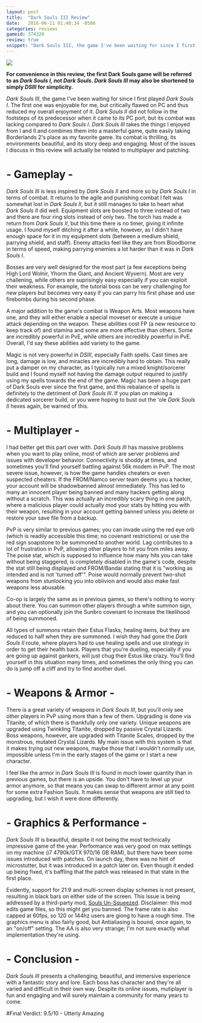 ```yaml
---
layout: post
title:  "Dark Souls III Review"
date:   2016-06-11 01:40:34 -0500
categories: reviews
gameid: 374320
review: true
snippet: "Dark Souls III, the game I've been waiting for since I first played Dark Souls I. Dark Souls III takes the things I enjoyed from I and II and combines them into a masterful game, quite easily taking Borderlands 2's place as my favorite game. Its combat is thrilling, its environments beautiful, and its story deep and engaging."
---
```


<img id="review-content-header" src="{{ site.github.url }}/reviews/images/boxart/dark-souls-3/cover1.jpg">

**For convenience in this review, the first Dark Souls game will be referred to as *Dark Souls I*, not *Dark Souls*. *Dark Souls III* may also be shortened to simply *DSIII* for simplicity.**

*Dark Souls III*, the game I've been waiting for since I first played *Dark Souls I*. The first one was enjoyable for me, but critically flawed on PC and thus reduced my overall enjoyment of it. *Dark Souls II* did not follow in the footsteps of its predecessor when it came to its PC port, but its combat was lacking compared to *Dark Souls I*. *Dark Souls III* takes the things I enjoyed from I and II and combines them into a masterful game, quite easily taking Borderlands 2's place as my favorite game. Its combat is thrilling, its environments beautiful, and its story deep and engaging. Most of the issues I discuss in this review will actually be related to multiplayer and patching.

# - Gameplay -

*Dark Souls III* is less inspired by *Dark Souls II* and more so by *Dark Souls I* in terms of combat. It returns to the agile and punishing combat I felt was somewhat lost in *Dark Souls II*, but it still manages to take to heart what *Dark Souls II* did well. Equipment slots are boosted to three instead of two and there are four ring slots instead of only two. The torch has made a return from *Dark Souls II*, but this time there is no timer, giving it infinite usage. I found myself ditching it after a while, however, as I didn't have enough space for it in my equipment slots (between a medium shield, parrying shield, and staff). Enemy attacks feel like they are from Bloodborne in terms of speed, making parrying enemies a lot harder than it was in *Dark Souls I*.

Bosses are very well designed for the most part (a few exceptions being <span class="spoiler">High Lord Wolnir, Yhorm the Giant, and Ancient Wyvern</span>). Most are very challening, while others are suprisingly easy especially if you can exploit their weakness. For example, the tutorial boss can be very challenging for new players but becomes very easy if you can parry his first phase and use firebombs during his second phase.

A major addition to the game's combat is Weapon Arts. Most weapons have one, and they will either enable a special moveset or execute a unique attack depending on the weapon. These abilities cost FP (a new resource to keep track of) and stamina and some are more effective than others. Some are incredibly powerful in PvE, while others are incredibly powerful in PvE. Overall, I'd say these abilities add variety to the game.

Magic is not very powerful in *DSIII*, especially Faith spells. Cast times are long, damage is low, and miracles are incredibly hard to obtain. This really put a damper on my character, as I typically run a mixed knight/sorcerer build and I found myself not having the damage output required to justify using my spells towards the end of the game. Magic has been a huge part of Dark Souls ever since the first game, and this rebalance of spells is definitely to the detriment of *Dark Souls III*. If you plan on making a dedicated sorcerer build, or you were hoping to bust out the 'ole *Dark Souls II* hexes again, be warned of this.

# - Multiplayer -

I had better get this part over with. *Dark Souls III* has massive problems when you want to play online, most of which are server problems and issues with developer behavior. Connectivity is shoddy at times, and sometimes you'll find yourself battling against 56k modem in PvP. The most severe issue, however, is how the game handles cheaters or even suspected cheaters. If the FROM/Namco server team deems you a hacker, your account will be shadowbanned almost immediately. This has led to many an innocent player being banned and many hackers getting along without a scratch. This was actually an incredibly scary thing in one patch, where a malicious player could actually mod your stats by hitting you with their weapon, resulting in your account getting banned unless you delete or restore your save file from a backup.

PvP is very similar to previous games; you can invade using the red eye orb (which is readily accessible this time; no covenant restrictions) or use the red sign soapstone to be summoned to another world. Lag contributes to a lot of frustration in PvP, allowing other players to hit you from miles away. The poise stat, which is supposed to influence how many hits you can take without being staggered, is completely disabled in the game's code, despite the stat still being displayed and FROM/Bandai stating that it is "working as intended and is not 'turned off'". Poise would normally prevent two-shot weapons from stunlocking you into oblivion and would also make fast weapons less abusable.

Co-op is largely the same as in previous games, so there's nothing to worry about there. You can summon other players through a white summon sign, and you can optionally join the Sunbro covenant to increase the likelihood of being summoned.

All types of summons retain their Estus Flasks, healing items, but they are reduced to half when they are summoned. I wish they had gone the *Dark Souls II* route, where players had to use healing spells and use strategy in order to get their health back. Players that you're dueling, especially if you are going up against gankers, will just chug their Estus like crazy. You'll find yourself in this situation many times, and sometimes the only thing you can do is jump off a cliff and try to find another duel.

# - Weapons & Armor -

There is a great variety of weapons in *Dark Souls III*, but you'll only see other players in PvP using more than a few of them. Upgrading is done via Titanite, of which there is thankfully only one variety. Unique weapons are upgraded using Twinkling Titanite, dropped by passive Crystal Lizards. Boss weapons, however, are upgraded with Titanite Scales, dropped by the monstrous, mutated Crystal Lizards. My main issue with this system is that it makes trying out new weapons, maybe those that I wouldn't normally use, impossible unless I'm in the early stages of the game or I start a new character.

I feel like the armor in *Dark Souls III* is found in much lower quantity than in previous games, but there is an upside. You don't have to level up your armor anymore, so that means you can swap to different armor at any point for some extra Fashion Souls. It makes sense that weapons are still tied to upgrading, but I wish it were done differently.

# - Graphics & Performance -

*Dark Souls III* is beautiful, despite it not being the most technically impressive game of the year. Performance was very good on max settings on my machine (i7 4790k/GTX 970/16 GB RAM), but there have been some issues introduced with patches. On launch day, there was no hint of microstutter, but it was introduced in a patch later on. Even though it ended up being fixed, it's baffling that the patch was released in that state in the first place.

Evidently, support for 21:9 and multi-screen display schemes is not present, resulting in black bars on either side of the screen. This issue is being addressed by a third-party mod, [Souls Un-Squeezed][soulsunsqueezed]. Disclaimer: this mod edits game files, so this might get you banned. The frame rate is also capped at 60fps, so 120 or 144hz users are giong to have a rough time. The graphics menu is also fairly good, but Antialiasing is bound, once again, to an "on/off" setting. The AA is also very strange; I'm not sure exactly what implementation they're using.

# - Conclusion - 

*Dark Souls III* presents a challenging, beautiful, and immersive experience with a fantastic story and lore. Each boss has character and they're all varied and difficult in their own way. Despite its online issues, mutiplayer is fun and engaging and will surely maintain a community for many years to come.

#Final Verdict: 9.5/10 - Utterly Amazing

[soulsunsqueezed]: http://steamcommunity.com/sharedfiles/filedetails/?id=663922936